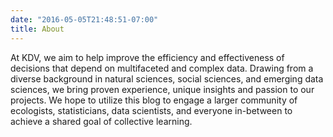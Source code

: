 ```yaml
---
date: "2016-05-05T21:48:51-07:00"
title: About
---
```


At KDV, we aim to help improve the efficiency and effectiveness of decisions that depend on multifaceted and complex data. Drawing from a diverse background in natural sciences, social sciences, and emerging data sciences, we bring proven experience, unique insights and passion to our projects. We hope to utilize this blog to engage a larger community of ecologists, statisticians, data scientists, and everyone in-between to achieve a shared goal of collective learning.
